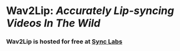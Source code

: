 # **Wav2Lip**: *Accurately Lip-syncing Videos In The Wild* 

### Wav2Lip is hosted for free at [Sync Labs](https://synclabs.so/)
